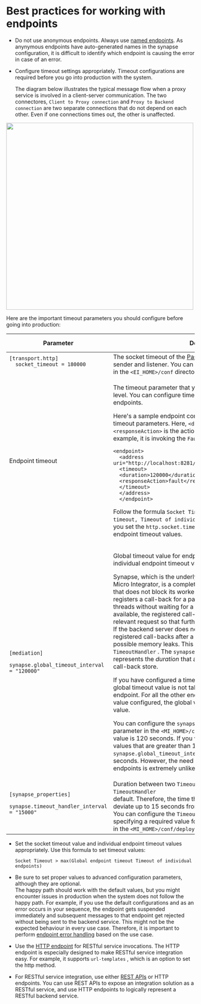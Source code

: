 # Best practices for working with endpoints

- Do not use anonymous endpoints. Always use [named endpoints](https://mi.docs.wso2.com/en/latest/reference/synapse-properties/endpoint-properties/). As anynymous endpoints have auto-generated names in the synapse
  configuration, it is difficult to identify which endpoint is causing
  the error in case of an error.

- Configure timeout settings appropriately. Timeout configurations are
  required before you go into production with the system.

  The diagram below illustrates the typical message flow when a proxy
  service is involved in a client-server communication. The two
  connectores, `Client to Proxy connection` and
  `Proxy to Backend connection`  are two
  separate connections that do not depend on each other. Even if one
  connections times out, the other is unaffected.  

<a href="{{base_path}}/assets/img/reference/typical-message-flow.png"><img src="{{base_path}}/assets/img/reference/typical-message-flow.png" width=500></a> 

  Here are the important timeout parameters you should configure
  before going into production:

  <table>
  <thead>
  <tr class="header">
  <th>Parameter</th>
  <th>Description</th>
  <th>Configuration File</th>
  <th>Default Value</th>
  <th>Recommended Value</th>
  </tr>
  </thead>
  <tbody>
  <tr class="odd">
  <td><code>[transport.http] 
  socket_timeout = 180000                
  </code></td>
  <td>The socket timeout of the <a href="{{base_path}}/install-and-setup/setup/mi-setup/transport_configurations/">Passthrough</a> http/https transport sender and listener. You can find the <a href="{{base_path}}/install-and-setup/setup/mi-setup/transport_configurations/">passthru-http.properties</a> file in the <code>&lt;EI_HOME&gt;/conf</code> directory.</td>
  <td><code>deployment.toml</code></td>
  <td>180000</td>
  <td>180000</td>
  </tr>
  <tr class="even">
  <td>Endpoint timeout</td>
  <td><div class="content-wrapper">
  <p>The timeout parameter that you should configure at the endpoint level. You can configure timeout values as required for specific endpoints.</p>
  <p>Here's a sample endpoint configuration that is configured with timeout parameters. Here, <code>&lt;duration&gt;</code> is the timeout value, and <code>&lt;responseAction&gt;</code> is the action to be taken on timeout. In this example, it is invoking the <code>FaultSequence</code> .</p>
  <div class="code panel pdl" style="border-width: 1px;">
  <div class="codeContent panelContent pdl">
  <div class="sourceCode" id="cb1" data-syntaxhighlighter-params="brush: java; gutter: false; theme: Confluence" data-theme="Confluence" style="brush: java; gutter: false; theme: Confluence"><pre class="sourceCode java"><code class="sourceCode java"><span id="cb1-1"><a href="#cb1-1"></a>&lt;endpoint&gt;</span>
  <span id="cb1-2"><a href="#cb1-2"></a>&lt;address uri=<span class="st">&quot;http://localhost:8281/services/SimpleStockQuoteService&quot;</span>&gt;</span>
  <span id="cb1-3"><a href="#cb1-3"></a>&lt;timeout&gt;</span>
  <span id="cb1-4"><a href="#cb1-4"></a>&lt;duration&gt;<span class="dv">120000</span>&lt;/duration&gt;</span>
  <span id="cb1-5"><a href="#cb1-5"></a>&lt;responseAction&gt;fault&lt;/responseAction&gt;</span>
  <span id="cb1-6"><a href="#cb1-6"></a>&lt;/timeout&gt;</span>
  <span id="cb1-7"><a href="#cb1-7"></a>&lt;/address&gt;</span>
  <span id="cb1-8"><a href="#cb1-8"></a>&lt;/endpoint&gt;</span></code></pre></div>
  </div>
  </div>
      <p>Follow the formula <code>Socket Timeout &gt; max(Global endpoint timeout, Timeout of individual endpoints)</code> , and make sure that you set the <code>http.socket.timeout</code> to a value higher than all other endpoint timeout values.</p>
  </div></td>
  <td>Endpoint configuration files</td>
  <td>synapse.global_timeout_interval</td>
  <td>Depends on the use case, Typically 120000</td>
  </tr>
  <tr class="odd">
  <td><code>[mediation]
            synapse.global_timeout_interval = "120000" </code></td>
  <td><div class="content-wrapper">
  <p>Global timeout value for endpoints. Can be overwritten by individual endpoint timeout values.</p>
  <p>Synapse, which is the underlying mediation engine of WSO2 Micro Integrator, is a complete asynchronous messaging engine that does not block its worker threads on network I/O. Instead, it registers a call-back for a particular request and returns the threads without waiting for a response. When a response is available, the registered call-back is used to correlate it with the relevant request so that further processing can be done.<br />
  If the backend server does not respond, it is required to clear the registered call-backs after a particular <em>duration</em> to prevent possible memory leaks. This <em>duration</em> is set via a timer task called <code>TimeoutHandler</code> . The <code>synapse.global_timeout_interval</code> parameter represents the <em>duration</em> that a call-back should be kept in the call-back store.</p>
      <p>If you have configured a timeout value at the endpoint level, the global timeout value is not taken into consideration for that endpoint. For all the other endpoints that do not have a timeout value configured, the global value is considered as the timeout value.</p>

  <p>You can configure the <code>synapse.global_timeout_interval</code> parameter in the <code>&lt;MI_HOME&gt;/conf/deployment.toml</code> file. The default value is 120 seconds. If you want to support endpoint timeout values that are greater than 120 seconds, set the <code>synapse.global_timeout_interval</code> to a value more than 120 seconds. However, the need to set such large timeout values for endpoints is extremely unlikely.</p>
  </div></td>
  <td><code>deployment.toml</code></td>
  <td>120000</td>
  <td>120000</td>
  </tr>
  <tr class="even">
  <td><code>[synapse_properties]
            synapse.timeout_handler_interval = "15000"
    </code></td>
  <td>Duration between two <code>TimeoutHandler</code> executions.The <code>TimeoutHandler              </code> is executed every 15 seconds by default. Therefore, the time that call-backs get cleared can deviate up to 15 seconds from the configured value.<br />
  You can configure the <code>TimeoutHandler</code> execution interval by specifying a required value for <code>synapse.timeout_handler_interval</code> in the <code>&lt;MI_HOME&gt;/conf/deployment.toml</code> file.</td>
  <td><code>deployment.toml</code></td>
  <td>15000</td>
  <td>15000</td>
  </tr>
  </tbody>
  </table>

- Set the socket timeout value and individual endpoint timeout values
  appropriately. Use this formula to set timeout values:

    `Socket Timeout > max(Global endpoint timeout Timeout of individual endpoints)`

- Be sure to set proper values to advanced configuration parameters,
  although they are optional.  
  The happy path should work with the default values, but you might
  encounter issues in production when the system does not follow the
  happy path. For example, if you use the default configurations and
  as an error occurs in your sequence, the endpoint gets suspended
  immediately and subsequent messages to that endpoint get rejected
  without being sent to the backend service. This might not be the
  expected behaviour in every use case. Therefore, it is important to
  perform [endpoint error handling](https://mi.docs.wso2.com/en/latest/reference/synapse-properties/endpoint-properties/#endpoint-error-handling-properties)
  based on the use case.

- Use the [HTTP endpoint](https://mi.docs.wso2.com/en/latest/install-and-setup/setup/transport-configurations/configuring-transports/)
  for RESTful service invocations. The HTTP endpoint is especially
  designed to make RESTful service integration easy. For example, it
  supports `url-templates` , which is an option
  to set the http method.

- For RESTful service integration, use either [REST APIs](https://mi.docs.wso2.com/en/latest/reference/synapse-properties/rest-api-properties/)
  or HTTP endpoints. You can use REST APIs to expose an integration
  solution as a RESTful service, and use HTTP endpoints to logically
  represent a RESTful backend service.
